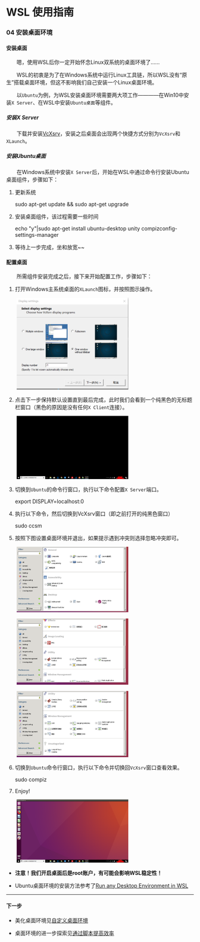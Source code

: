 # WSL 使用指南

### 04 安装桌面环境

#### 安装桌面

&emsp;&emsp;嗯，使用WSL后你一定开始怀念Linux双系统的桌面环境了……

&emsp;&emsp;WSL的初衷是为了在Windows系统中运行Linux工具链，所以WSL没有“原生”搭载桌面环境，但这不影响我们自己安装一个Linux桌面环境。

&emsp;&emsp;以`Ubuntu`为例，为WSL安装桌面环境需要两大项工作————在Win10中安装`X Server`、在WSL中安装`Ubuntu桌面`等组件。

##### 安装X Server

&emsp;&emsp;下载并安装[VcXsrv](https://sourceforge.net/projects/vcxsrv/)，安装之后桌面会出现两个快捷方式分别为`VcXsrv`和`XLaunch`。

##### 安装Ubuntu桌面

&emsp;&emsp;在Windows系统中安装`X Server`后，开始在WSL中通过命令行安装Ubuntu桌面组件，步骤如下：

1. 更新系统

    sudo apt-get update && sudo apt-get upgrade

2. 安装桌面组件，该过程需要一些时间

    echo "y"|sudo apt-get install ubuntu-desktop unity compizconfig-settings-manager

3. 等待上一步完成，坐和放宽~~


#### 配置桌面

&emsp;&emsp;所需组件安装完成之后，接下来开始配置工作，步骤如下：

1. 打开Windows主系统桌面的`XLaunch`图标，并按照图示操作。

&emsp;&emsp;<img width="300" src="../images/04-安装桌面环境/x1.png">

2. 点击下一步保持默认设置直到最后完成，此时我们会看到一个纯黑色的无标题栏窗口（黑色的原因是没有任何`X Client`连接）。

&emsp;&emsp;<img width="300" src="../images/04-安装桌面环境/x2.png">

3. 切换到`Ubuntu`的命令行窗口，执行以下命令配置`X Server`端口。

    export DISPLAY=localhost:0

4. 执行以下命令，然后切换到VcXsrv窗口（即之前打开的纯黑色窗口）

    sudo ccsm

5. 按照下图设置桌面环境并退出，如果提示遇到冲突则选择忽略冲突即可。

&emsp;&emsp;<img width="300" src="../images/04-安装桌面环境/ccsm1.png">

&emsp;&emsp;<img width="300" src="../images/04-安装桌面环境/ccsm2.png">

&emsp;&emsp;<img width="300" src="../images/04-安装桌面环境/ccsm3.png">

6. 切换到`Ubuntu`命令行窗口，执行以下命令并切换回`VcXsrv`窗口查看效果。

    sudo compiz

7. Enjoy!

&emsp;&emsp;<img width="300" src="../images/04-安装桌面环境/final.png">

* **注意！我们开启桌面后是root账户，有可能会影响WSL稳定性！**

* Ubuntu桌面环境的安装方法参考了[Run any Desktop Environment in WSL](https://github.com/Microsoft/WSL/issues/637)


---
#### 下一步

* 美化桌面环境见[自定义桌面环境](05-自定义桌面环境.md)

* 桌面环境的进一步探索见[通过脚本提高效率](07-通过脚本提高效率.md)

